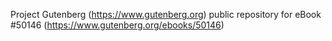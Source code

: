 Project Gutenberg (https://www.gutenberg.org) public repository for eBook #50146 (https://www.gutenberg.org/ebooks/50146)
